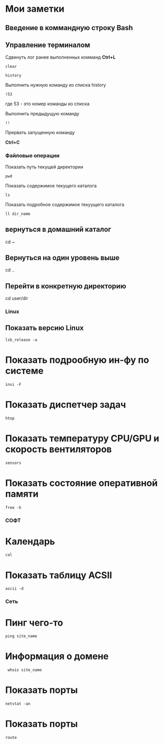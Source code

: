 # Мои заметки

## Введение в коммандную строку Bash

## Управление терминалом

Сдвинуть лог ранее выполненных комманд
**Ctrl+L**

```shell 
clear
```

```shell
history
```

Выполнить нужную команду из списка history


```shell 
!53
```

где 53 - это номер команды из списка

Выполнить предыдущую команду
```shell
!!
```
Прервать запущенную команду

**Ctrl+C**

### Файловые операции

Показать путь текущей директории

```shell
pwd
```

Показать содержимое текущего каталога 
```shell
ls
```

Показать подробное содержимое текуущего каталога
```shell
ll dir_name
```

## вернуться в домашний каталог
cd ~

## Вернуться на один уровень выше
cd ..

## Перейти в конкретную директорию
cd user/dir

### Linux

## Показать версию Linux

```shell
lsb_release -a
```

# Показать подрообную ин-фу по системе

```shell
inxi -F
```

# Показать диспетчер задач
```shell
htop
```

# Показать температуру CPU/GPU и скорость вентиляторов
```shell
sensors
```

# Показать состояние оперативной памяти
```shell
free -h
```

### СОФТ

# Календарь

```shell
cal
```

# Показать таблицу ACSII
```shell
ascii -d
```

### Сеть

# Пинг чего-то
```shell
ping site_name
```

# Информация о домене

```shell
 whois site_name
```
# Показать порты
```shell
netstat -an
```

# Показать порты
```shell
route
```
